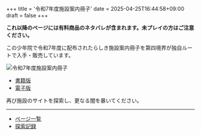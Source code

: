 +++
title = '令和7年度施設案内冊子'
date = 2025-04-25T16:44:58+09:00
draft = false
+++

**これ以降のページには有料商品のネタバレが含まれます。未プレイの方はご注意ください。**

この少年院で令和7年度に配布されたらしき施設案内冊子を第四境界が独自ルートで入手・販売しています。

![令和7年度施設案内冊子](/img/book/r7.png)

* [書籍版](https://shop.daiyonkyokai.net/products/kagaminosasshi07)
* [電子版](https://amzn.to/46aVKGx)

再び施設のサイトを探索し、更なる闇を暴いてください。

---

* [ページ一覧](list/)
* [探索記録](memo/)
